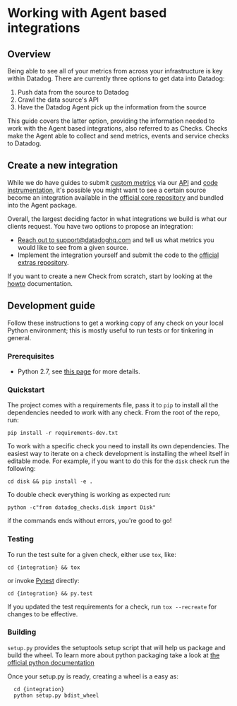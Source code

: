 # Working with Agent based integrations

## Overview

Being able to see all of your metrics from across your infrastructure is key
within Datadog. There are currently three options to get data into Datadog:

1. Push data from the source to Datadog
2. Crawl the data source's API
3. Have the Datadog Agent pick up the information from the source

This guide covers the latter option, providing the information needed to work
with the Agent based integrations, also referred to as Checks. Checks make the Agent able to collect and send metrics, events and service checks to Datadog.

## Create a new integration

While we do have guides to submit [custom metrics][1] via our [API][2] and
[code instrumentation][3], it's possible you might want to see a certain source become an integration available in the [official core repository][4] and bundled into the Agent package.

Overall, the largest deciding factor in what integrations we build is what our
clients request. You have two options to propose an integration:

* [Reach out to support@datadoghq.com][5] and tell us what metrics you would like to see from a given source.
* Implement the integration yourself and submit the code to the [official extras repository][6].

If you want to create a new Check from scratch, start by looking at the
[howto](new_check_howto.md) documentation.

## Development guide

Follow these instructions to get a working copy of any check on your local Python environment; this is mostly useful to run tests or for tinkering in
general.

### Prerequisites

* Python 2.7, see [this page][7] for more details.

### Quickstart

The project comes with a requirements file, pass it to `pip` to install all
the dependencies needed to work with any check. From the root of the repo, run:

```
pip install -r requirements-dev.txt
```

To work with a specific check you need to install its own dependencies. The easiest way to iterate on a check development is installing the wheel itself in editable mode. For example, if you want to do this for the `disk` check run the following:

```
cd disk && pip install -e .
```

To double check everything is working as expected run:

```
python -c"from datadog_checks.disk import Disk"
```

if the commands ends without errors, you're good to go!

### Testing

To run the test suite for a given check, either use `tox`, like:

```
cd {integration} && tox
```

or invoke [Pytest][8] directly:

```
cd {integration} && py.test
```

If you updated the test requirements for a check, run `tox --recreate` for changes to be effective.

### Building

`setup.py` provides the setuptools setup script that will help us package and
build the wheel. To learn more about python packaging take a
look at [the official python documentation][9]

Once your setup.py is ready, creating a wheel is a easy as:

```
  cd {integration}
  python setup.py bdist_wheel
```

[1]: https://docs.datadoghq.com/developers/metrics/
[2]: https://docs.datadoghq.com/api/
[3]: https://docs.datadoghq.com/developers/libraries/
[5]: https://docs.datadoghq.com/help/
[6]: https://github.com/DataDog/integrations-extras
[7]: python.md
[8]: https://docs.pytest.org/en/latest/
[9]: https://packaging.python.org/tutorials/distributing-packages/
[4]: https://github.com/DataDog/integrations-core
